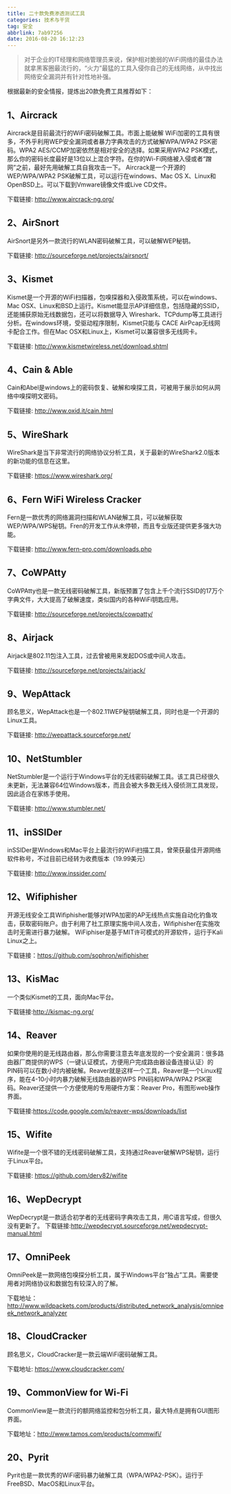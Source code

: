 ```yaml
---
title: 二十款免费渗透测试工具
categories: 技术与干货
tag: 安全
abbrlink: 7ab97256
date: 2016-08-20 16:12:23
---
```


> 对于企业的IT经理和网络管理员来说，保护相对脆弱的WiFi网络的最佳办法就拿黑客圈最流行的，“火力”最猛的工具入侵你自己的无线网络，从中找出网络安全漏洞并有针对性地补强。

根据最新的安全情报，提炼出20款免费工具推荐如下：
<!-- more -->

## 1、Aircrack
Aircrack是目前最流行的WiFi密码破解工具。市面上能破解 WiFi加密的工具有很多，不外乎利用WEP安全漏洞或者暴力字典攻击的方式破解WPA/WPA2 PSK密码。WPA2 AES/CCMP加密依然是相对安全的选择。如果采用WPA2 PSK模式，那么你的密码长度最好是13位以上混合字符。在你的Wi-Fi网络被入侵或者“蹭网”之前，最好先用破解工具自我攻击一下。 Aircrack是一个开源的WEP/WPA/WPA2 PSK破解工具，可以运行在windows、Mac OS X、Linux和OpenBSD上。可以下载到Vmware镜像文件或Live CD文件。

下载链接: http://www.aircrack-ng.org/


## 2、AirSnort
AirSnort是另外一款流行的WLAN密码破解工具，可以破解WEP秘钥。

下载链接: http://sourceforge.net/projects/airsnort/


## 3、Kismet
Kismet是一个开源的WiFi扫描器，包嗅探器和入侵政策系统，可以在windows、Mac OSX、Linux和BSD上运行。Kismet能显示AP详细信息，包括隐藏的SSID，还能捕获原始无线数据包，还可以将数据导入 Wireshark、TCPdump等工具进行分析。在windows环境，受驱动程序限制，Kismet只能与 CACE AirPcap无线网卡配合工作。但在Mac OSX和Linux上，Kismet可以兼容很多无线网卡。

下载链接: http://www.kismetwireless.net/download.shtml


## 4、Cain & Able
Cain和Abel是windows上的密码恢复、破解和嗅探工具，可被用于展示如何从网络中嗅探明文密码。

下载链接: http://www.oxid.it/cain.html


## 5、WireShark

WireShark是当下非常流行的网络协议分析工具，关于最新的WireShark2.0版本的新功能的信息在这里。

下载链接: https://www.wireshark.org/

## 6、Fern WiFi Wireless Cracker
Fern是一款优秀的网络漏洞扫描和WLAN破解工具，可以破解获取WEP/WPA/WPS秘钥。Fren的开发工作从未停顿，而且专业版还提供更多强大功能。

下载链接: http://www.fern-pro.com/downloads.php


## 7、CoWPAtty
CoWPAtty也是一款无线密码破解工具，新版预置了包含上千个流行SSID的17万个字典文件，大大提高了破解速度，类似国内的各种WiFi钥匙应用。

下载链接: http://sourceforge.net/projects/cowpatty/


## 8、Airjack
Airjack是802.11包注入工具，过去曾被用来发起DOS或中间人攻击。

下载链接: http://sourceforge.net/projects/airjack/


## 9、WepAttack

顾名思义，WepAttack也是一个802.11WEP秘钥破解工具，同时也是一个开源的Linux工具。

下载链接: http://wepattack.sourceforge.net/

## 10、NetStumbler
NetStumbler是一个运行于Windows平台的无线密码破解工具。该工具已经很久未更新，无法兼容64位Windows版本，而且会被大多数无线入侵侦测工具发现，因此适合在家练手使用。

下载链接: http://www.stumbler.net/

## 11、inSSIDer
inSSIDer是Windows和Mac平台上最流行的WiFi扫描工具，曾荣获最佳开源网络软件称号，不过目前已经转为收费版本（19.99美元）

下载链接: http://www.inssider.com/

## 12、Wifiphisher
开源无线安全工具Wifiphisher能够对WPA加密的AP无线热点实施自动化钓鱼攻击，获取密码账户。由于利用了社工原理实施中间人攻击，Wifiphisher在实施攻击时无需进行暴力破解。
WiFiphiser是基于MIT许可模式的开源软件，运行于Kali Linux之上。

下载链接：https://github.com/sophron/wifiphisher


## 13、KisMac
一个类似Kismet的工具，面向Mac平台。

下载链接:http://kismac-ng.org/

## 14、Reaver
如果你使用的是无线路由器，那么你需要注意去年底发现的一个安全漏洞：很多路由器厂商提供的WPS（一键认证模式，方便用户完成路由器设备连接认证）的 PIN码可以在数小时内被破解。Reaver就是这样一个工具，Reaver是一个Linux程序，能在4-10小时内暴力破解无线路由器的WPS PIN码和WPA/WPA2 PSK密码。Reaver还提供一个方便使用的专用硬件方案：Reaver Pro，有图形web操作界面。

下载链接:https://code.google.com/p/reaver-wps/downloads/list


## 15、Wifite
Wifite是一个很不错的无线密码破解工具，支持通过Reaver破解WPS秘钥，运行于Linux平台。

下载链接: https://github.com/derv82/wifite

## 16、WepDecrypt
WepDecrypt是一款适合初学者的无线密码字典攻击工具，用C语言写成，但很久没有更新了。
下载链接:http://wepdecrypt.sourceforge.net/wepdecrypt-manual.html


## 17、OmniPeek
OmniPeek是一款网络包嗅探分析工具，属于Windows平台“独占”工具。需要使用者对网络协议和数据包有较深入的了解。

下载地址：http://www.wildpackets.com/products/distributed_network_analysis/omnipeek_network_analyzer

## 18、CloudCracker
顾名思义，CloudCracker是一款云端WiFi密码破解工具。

下载地址: https://www.cloudcracker.com/

 

## 19、CommonView for Wi-Fi
CommonView是一款流行的额网络监控和包分析工具，最大特点是拥有GUI图形界面。

下载地址：http://www.tamos.com/products/commwifi/

## 20、Pyrit
Pyrit也是一款优秀的WiFi密码暴力破解工具（WPA/WPA2-PSK）。运行于FreeBSD、MacOS和Linux平台。